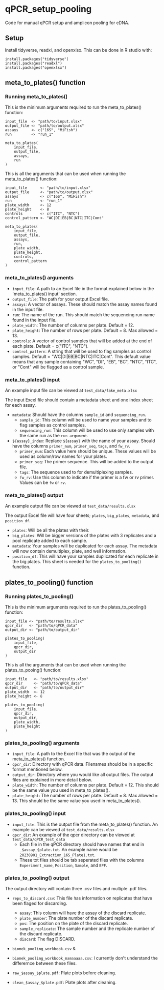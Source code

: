 # qPCR_setup_pooling
Code for manual qPCR setup and amplicon pooling for eDNA.

## Setup
Install tidyverse, readxl, and openxlsx. This can be done in R studio with: 
```
install.packages("tidyverse")
install.packages("readxl")
install.packages("openxlsx")
```

## meta_to_plates() function
### Running meta_to_plates()
This is the minimum arguments required to run the meta_to_plates() function:
```
input_file  <- "path/to/input.xlsx"
output_file <- "path/to/output.xlsx"
assays      <- c("16S", "MiFish")
run         <- "run_1"

meta_to_plates(
    input_file,
    output_file,
    assays,
    run
)
```

This is all the arguments that can be used when running the meta_to_plates() function:
```
input_file      <- "path/to/input.xlsx"
output_file     <- "path/to/output.xlsx"
assays          <- c("16S", "MiFish")
run             <- "run_1"
plate_width     <- 12
plate_height    <- 8
controls        <- c("ITC", "NTC")
control_pattern <- "WC|DI|EB|BC|NTC|ITC|Cont"

meta_to_plates(
    input_file,
    output_file,
    assays,
    run,
    plate_width,
    plate_height,
    controls,
    control_pattern
)
```

### meta_to_plates() arguments
- `input_file`: A path to an Excel file in the format explained below in the 'meta_to_plates() input' section.
- `output_file`: The path for your output Excel file.
- `assays`: A vector of assays. These should match the assay names found in the input file.
- `run`: The name of the run. This should match the sequencing run name found in the input file. 
- `plate_width`: The number of columns per plate. Default = 12.
- `plate_height`: The number of rows per plate. Default = 8. Max allowed = 13. 
- `controls`: A vector of control samples that will be added at the end of each plate. Default = c("ITC", "NTC").
- `control_pattern`: A string that will be used to flag samples as control samples. Default = "WC|DI|EB|BC|NTC|ITC|Cont". This default value means that any sample containing "WC", "DI", "EB", "BC", "NTC", "ITC", or "Cont" will be flagged as a control sample.

### meta_to_plates() input
An example input file can be viewed at `test_data/fake_meta.xlsx`

The input Excel file should contain a metadata sheet and one index sheet for each assay.
- `metadata`: Should have the columns `sample_id` and `sequencing_run`.
  - `sample_id`: This column will be used to name your samples and to flag samples as control samples.
  - `sequencing_run`: This column will be used to use only samples with the same run as the `run argument`.
- `${assay}_index`: Replace `${assay}` with the name of your assay. Should have the columns `primer_num`, `primer_seq`, `tags`, and `fw_rv`.
  - `primer_num`: Each value here should be unique. These values will be used as column/row names for your plates.
  - `primer_seq`: The primer sequence. This will be added to the output file.
  - `tags`: The sequence used to for demultiplexing samples.
  - `fw_rv`: Use this column to indicate if the primer is a fw or rv primer. Values can be `fw` or `rv`.

### meta_to_plates() output
An example output file can be viewed at `test_data/results.xlsx`

The output Excel file will have four sheets; `plates`, `big_plates`, `metadata`, and `position_df`.
- `plates`: Will be all the plates with their.
- `big_plates`: Will be bigger versions of the plates with 3 replicates and a pool replicate added to each sample.
- `metadata`: Your samples will be duplicated for each assay. The metadata will now contain demultiplex, plate, and well information.
- `position_df`: This will have your samples duplicated for each replicate in the big plates. This sheet is needed for the `plates_to_pooling()` function.

## plates_to_pooling() function
### Running plates_to_pooling()
This is the minimum arguments required to run the plates_to_pooling() function:
```
input_file <- "path/to/results.xlsx"
qpcr_dir   <- "path/to/qPCR_data"
output_dir <- "path/to/output_dir"

plates_to_pooling(
    input_file,
    qpcr_dir,
    output_dir
)
```

This is all the arguments that can be used when running the plates_to_pooing() function:
```
input_file   <- "path/to/results.xlsx"
qpcr_dir     <- "path/to/qPCR_data"
output_dir   <- "path/to/output_dir"
plate_width  <- 12
plate_height <- 8

plates_to_pooling(
    input_file,
    qpcr_dir,
    output_dir,
    plate_width,
    plate_height
)
```

### plates_to_pooling() arguments
- `input_file`: A path to the Excel file that was the output of the meta_to_plates() function.
- `qpcr_dir`: Directory with qPCR data. Filenames should be in a specific format mentioned below.
- `output_dir`: Directory where you would like all output files. The output files are explained in more detail below.
- `plate_width`: The number of columns per plate. Default = 12. This should be the same value you used in meta_to_plates().
- `plate_height`: The number of rows per plate. Default = 8. Max allowed = 13. This should be the same value you used in meta_to_plates().

### plates_to_pooling() input
- `input_file`: This is the output file from the meta_to_plates() function. An example can be viewed at `test_data/results.xlsx`
- `qpcr_dir`: An example of the qpcr directory can be viewed at `test_data/qPCR_test_data`
  - Each file in the qPCR directory should have names that end in `_$assay_$plate.txt`. An example name would be `20230901_Extraction_16S_Plate1.txt`. 
  - These txt files should be tab seperated files with the columns `Experiment_name`, `Position`, `Sample`, and `EPF`.

### plates_to_pooling() output
The output directory will contain three .csv files and multiple .pdf files.

- `reps_to_discard.csv`: This file has information on replicates that have been flaged for discarding.
  - `assay`: This column will have the assay of the discard replicate.
  - `plate_number`: The plate number of the discard replicate.
  - `pos`: The position on the plate of the discard replicate.
  - `sample_replicate`: The sample number and the replicate number of the discard replicate.
  - `discard`: The flag DISCARD.

- `biomek_pooling_workbook.csv` &
- `biomek_pooling_workbook_mamaaaaa.csv`: I currently don't understand the differernce between these files.

- `raw_$assay_$plate.pdf`: Plate plots before cleaning.

- `clean_$assay_$plate.pdf`: Plate plots after cleaning.

